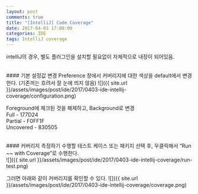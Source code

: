 ```yaml
---
layout: post
comments: true
title: "[IntelliJ] Code Coverage"
date: 2017-04-03 17:00:00
categories: IDE
tags: IntelliJ coverage
---
```

 
intelliJ의 경우, 별도 플러그인을 설치할 필요없이 자체적으로 내장이 되어있음.

<br/>
#### 기본 설정값 변경
Preference 창에서 커버리지에 대한 색상을 default에서 변경한다.
(기존꺼는 흐려서 잘 눈에 띄지 않음)
![]({{ site.url }}/assets/images/post/ide/2017/0403-ide-intellij-coverage/configuration.png)

Foreground에 체크된 것을 해제하고, Background로 변경<br/>
Full - 177D24<br/>
Partial - F0FF1F<br/>
Uncovered - 830505<br/>

<br/>
#### 커버리지 측정하기
수행할 테스트 케이스 또는 패키지 선택 후, 우클릭해서 “Run ~~ with Coverage”로 수행한다. <br/>
![]({{ site.url }}/assets/images/post/ide/2017/0403-ide-intellij-coverage/run-test.png)

그러면 아래와 같이 커버리지를 확인할 수 있다.
![]({{ site.url }}/assets/images/post/ide/2017/0403-ide-intellij-coverage/coverage.png)